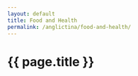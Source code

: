 ```yaml
---
layout: default
title: Food and Health
permalink: /anglictina/food-and-health/
---
```


{{ page.title }}
================
